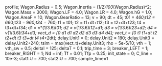 profile;
Wagon.Radius = 0.5;
Wagon.Inertia = (1/2)*100*(Wagon.Radius)^2;
Wagon.Mass = 3000;
Wagon.LF = 4.0;
Wagon.LR = 4.0;
Wagon.hG = 1.0;
Wagon.AreaF = 10;
Wagon.GearRatio = 13;
v = 90; dt = 45;
t01 = 4*60;t12 = 6*60;t23 = 9*60;t34 = 7*60;
t1 = t01; t2 = t1+dt+t12; t3 = t2+dt+t23; t4 = t3+dt+t34;
d1 = v*(1/3.6)*t01;
d2 = v*(1/3.6)*t12+d1;
d3 = v*(1/3.6)*t23+d2;
d4 = v*(1/3.6)*t34+d3;
vect_d = [0 d1 d1 d2 d2 d3 d3 d4 d4];
vect_t = [0 t1 t1+dt t2 t2+dt t3 t3+dt t4 t4+2*dt];
delay.Unit1 = 0;
delay.Unit2 = 180;
delay.Unit3 = delay.Unit2+240;
tsim = max(vect_t)+delay.Unit3;
rho = 5e-5/10;
vth = 1;
vth_sw = 0.5;
deltaI = 125;
deltaT = 0.1;
trip_time = 3;
breaker_LEFT = 1;
breaker_RIGHT = 1;
Nd = inf;
Tf = 0.01;
Tfp = 0.25;
init_state = 0;
C_line = 10e-3;
stat1.U = 700; 
stat2.U = 700;
sample_time=1

